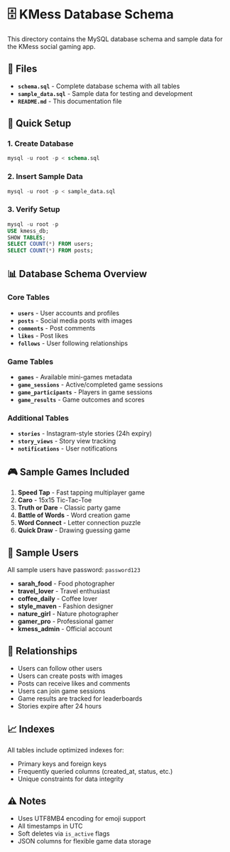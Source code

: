 # 🗄️ KMess Database Schema

This directory contains the MySQL database schema and sample data for the KMess social gaming app.

## 📁 Files

- **`schema.sql`** - Complete database schema with all tables
- **`sample_data.sql`** - Sample data for testing and development
- **`README.md`** - This documentation file

## 🚀 Quick Setup

### 1. Create Database
```sql
mysql -u root -p < schema.sql
```

### 2. Insert Sample Data
```sql
mysql -u root -p < sample_data.sql
```

### 3. Verify Setup
```sql
mysql -u root -p
USE kmess_db;
SHOW TABLES;
SELECT COUNT(*) FROM users;
SELECT COUNT(*) FROM posts;
```

## 📊 Database Schema Overview

### Core Tables
- **`users`** - User accounts and profiles
- **`posts`** - Social media posts with images
- **`comments`** - Post comments
- **`likes`** - Post likes
- **`follows`** - User following relationships

### Game Tables
- **`games`** - Available mini-games metadata
- **`game_sessions`** - Active/completed game sessions
- **`game_participants`** - Players in game sessions
- **`game_results`** - Game outcomes and scores

### Additional Tables
- **`stories`** - Instagram-style stories (24h expiry)
- **`story_views`** - Story view tracking
- **`notifications`** - User notifications

## 🎮 Sample Games Included

1. **Speed Tap** - Fast tapping multiplayer game
2. **Caro** - 15x15 Tic-Tac-Toe
3. **Truth or Dare** - Classic party game
4. **Battle of Words** - Word creation game
5. **Word Connect** - Letter connection puzzle
6. **Quick Draw** - Drawing guessing game

## 👥 Sample Users

All sample users have password: `password123`

- **sarah_food** - Food photographer
- **travel_lover** - Travel enthusiast  
- **coffee_daily** - Coffee lover
- **style_maven** - Fashion designer
- **nature_girl** - Nature photographer
- **gamer_pro** - Professional gamer
- **kmess_admin** - Official account

## 🔗 Relationships

- Users can follow other users
- Users can create posts with images
- Posts can receive likes and comments
- Users can join game sessions
- Game results are tracked for leaderboards
- Stories expire after 24 hours

## 📈 Indexes

All tables include optimized indexes for:
- Primary keys and foreign keys
- Frequently queried columns (created_at, status, etc.)
- Unique constraints for data integrity

## ⚠️ Notes

- Uses UTF8MB4 encoding for emoji support
- All timestamps in UTC
- Soft deletes via `is_active` flags
- JSON columns for flexible game data storage